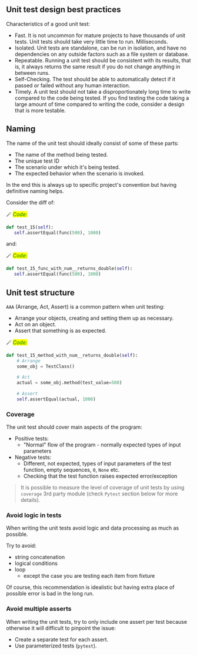 ## Unit test design best practices


Characteristics of a good unit test:

* Fast. It is not uncommon for mature projects to have thousands of unit tests. Unit tests should take very little time to run. Milliseconds.
* Isolated. Unit tests are standalone, can be run in isolation, and have no dependencies on any outside factors such as a file system or database.
* Repeatable. Running a unit test should be consistent with its results, that is, it always returns the same result if you do not change anything in between runs.
* Self-Checking. The test should be able to automatically detect if it passed or failed without any human interaction.
* Timely. A unit test should not take a disproportionately long time to write compared to the code being tested. If you find testing the code taking a large amount of time compared to writing the code, consider a design that is more testable.



## Naming

The name of the unit test should ideally consist of some of these parts:

* The name of the method being tested.
* The unique test ID
* The scenario under which it's being tested.
* The expected behavior when the scenario is invoked.

In the end this is always up to specific project's convention but having definitive naming helps.

Consider the diff of:

🪄 _<mark style="color:green;">Code:</mark>_

```python
def test_15(self):
   self.assertEqual(func(500), 1000)
```

and:

🪄 _<mark style="color:green;">Code:</mark>_

```python
def test_15_func_with_num__returns_double(self):
   self.assertEqual(func(500), 1000)
```


## Unit test structure

`AAA` (Arrange, Act, Assert) is a common pattern when unit testing:

* Arrange your objects, creating and setting them up as necessary.
* Act on an object.
* Assert that something is as expected.


🪄 _<mark style="color:green;">Code:</mark>_

```python
def test_15_method_with_num__returns_double(self):
    # Arrange
    some_obj = TestClass()
    
    # Act
    actual = some_obj.method(test_value=500)
    
    # Assert
    self.assertEqual(actual, 1000)
```   

### Coverage

The unit test should cover main aspects of the program:

* Positive tests:
    * "Normal" flow of the program - normally expected types of input parameters
* Negative tests:
    * Different, not expected, types of input parameters of the test function, empty sequences, `0`, `None` etc.
    * Checking that the test function raises expected error/exception


> It is possible to measure the level of coverage of unit tests by using `coverage` 3rd party module (check `Pytest` section below for more details).

### Avoid logic in tests

When writing the unit tests avoid logic and data processing as much as possible.

Try to avoid:
* string concatenation
* logical conditions
* loop
    * except the case you are testing each item from fixture
    
Of course, this recommendation is idealistic but having extra place of possible error is bad in the long run.

### Avoid multiple asserts

When writing the unit tests, try to only include one assert per test because otherwise it will difficult to pinpoint the issue:

* Create a separate test for each assert.
* Use parameterized tests (`pytest`).